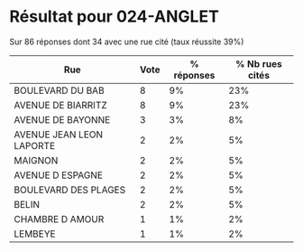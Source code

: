 # Résultat pour 024-ANGLET

Sur 86 réponses dont 34 avec une rue cité (taux réussite 39%)

| Rue | Vote | % réponses | % Nb rues cités|
|-----|------|------------|----------------|
| BOULEVARD DU BAB | 8 | 9% | 23%|
| AVENUE DE BIARRITZ | 8 | 9% | 23%|
| AVENUE DE BAYONNE | 3 | 3% | 8%|
| AVENUE JEAN LEON LAPORTE | 2 | 2% | 5%|
| MAIGNON | 2 | 2% | 5%|
| AVENUE D ESPAGNE | 2 | 2% | 5%|
| BOULEVARD DES PLAGES | 2 | 2% | 5%|
| BELIN | 2 | 2% | 5%|
| CHAMBRE D AMOUR | 1 | 1% | 2%|
| LEMBEYE | 1 | 1% | 2%|
